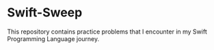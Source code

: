 # Swift-Sweep
This repository contains practice problems that I encounter in my Swift Programming Language journey.
